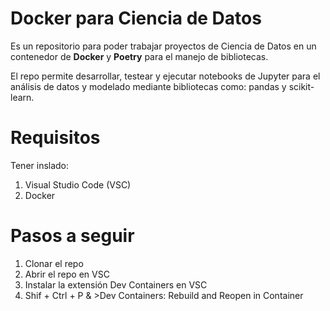 # Docker para Ciencia de Datos

Es un repositorio para poder trabajar proyectos de Ciencia de Datos en un contenedor de **Docker** y **Poetry** para el manejo de bibliotecas. 

El repo permite desarrollar, testear y ejecutar notebooks de Jupyter para el análisis de datos y modelado mediante bibliotecas como: pandas y scikit-learn.

# Requisitos
Tener inslado:
1. Visual Studio Code (VSC)
2. Docker

# Pasos a seguir
1. Clonar el repo
2. Abrir el repo en VSC
3. Instalar la extensión Dev Containers en VSC
4. Shif + Ctrl + P & >Dev Containers: Rebuild and Reopen in Container

   
